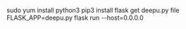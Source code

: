 sudo yum install python3
pip3 install flask
get deepu.py file
FLASK_APP=deepu.py flask run --host=0.0.0.0
